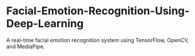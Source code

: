 # Facial-Emotion-Recognition-Using-Deep-Learning
A real-time facial emotion recognition system using TensorFlow, OpenCV, and MediaPipe.
